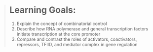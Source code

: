 > # Learning Goals:
> 1. Explain the concept of combinatorial control
> 2. Describe how RNA polymerase and general transcription factors initiate transcription at the core promoter
> 3. Compare and contrast the roles of activators, coactivators, repressors, TFIID, and mediator complex in gene regulation
>
> 
